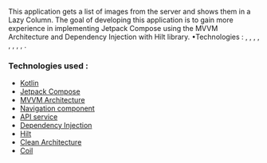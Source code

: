 This application gets a list of images from the server and shows them in a Lazy Column. The goal of
developing this application is to gain more experience in implementing Jetpack Compose using
the MVVM Architecture and Dependency Injection with Hilt library.
•Technologies : , , , , , , , , .
### Technologies used :

* [Kotlin](#general-infoa)
* [Jetpack Compose](#general-infoa)
* [MVVM Architecture](#general-infoa)
* [Navigation component](#general-infoa)
* [API service](#general-infoa)
* [Dependency Injection](#general-infoa)
* [Hilt](#general-infoa)
* [Clean Architecture](#general-infoa)
* [Coil](#general-infoa)

